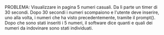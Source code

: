 PROBLEMA: Visualizzare in pagina 5 numeri casuali. Da lì parte un timer di 30 secondi. Dopo 30 secondi i numeri scompaiono e l'utente deve inserire, uno alla volta, i numeri che ha visto precedentemente, tramite il prompt(). Dopo che sono stati inseriti i 5 numeri, il software dice quanti e quali dei numeri da indovinare sono stati individuati.

